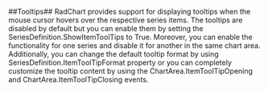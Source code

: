 ##Tooltips##
RadChart provides support for displaying tooltips when the mouse cursor hovers over the respective series items. The tooltips are disabled by default but you can enable them by setting the SeriesDefinition.ShowItemToolTips to True. Moreover, you can enable the functionality for one series and disable it for another in the same chart area. Additionally, you can change the default tooltip format by using SeriesDefinition.ItemToolTipFormat property or you can completely customize the tooltip content by using the ChartArea.ItemToolTipOpening and ChartArea.ItemToolTipClosing events.